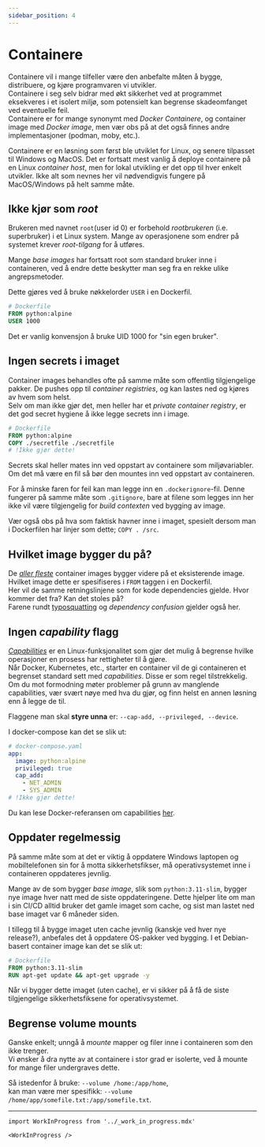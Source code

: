 ```yaml
---
sidebar_position: 4
---
```


# Containere

Containere vil i mange tilfeller være den anbefalte måten å bygge, distribuere, og kjøre programvaren vi utvikler.  
Containere i seg selv bidrar med økt sikkerhet ved at programmet eksekveres i et isolert miljø, som potensielt kan begrense skadeomfanget ved eventuelle feil.  
Containere er for mange synonymt med _Docker Containere_, og container image med _Docker image_, men vær obs på at det også finnes andre implementasjoner (podman, moby, etc.).

Containere er en løsning som først ble utviklet for Linux, og senere tilpasset til Windows og MacOS. Det er fortsatt mest vanlig å deploye containere på en Linux _container host_, men for lokal utvikling er det opp til hver enkelt utvikler. Ikke alt som nevnes her vil nødvendigvis fungere på MacOS/Windows på helt samme måte.

## Ikke kjør som _root_

Brukeren med navnet `root`(user id 0) er forbehold _rootbrukeren_ (i.e. superbruker) i et Linux system. Mange av operasjonene som endrer på systemet krever _root-tilgang_ for å utføres.  
<!-- De få eksemplene på _container breakout_, altså at en angriper får tilgang til _container hosten_, har bare vært mulig om brukeren som programmet inne i containeren kjører som har _uid 0_.   -->
Mange _base images_ har fortsatt root som standard bruker inne i containeren, ved å endre dette beskytter man seg fra en rekke ulike angrepsmetoder.

Dette gjøres ved å bruke nøkkelorder `USER` i en Dockerfil.

```Dockerfile
# Dockerfile
FROM python:alpine
USER 1000
```

Det er vanlig konvensjon å bruke UID 1000 for "sin egen bruker".

## Ingen secrets i imaget

Container images behandles ofte på samme måte som offentlig tilgjengelige pakker. De pushes opp til _container registries_, og kan lastes ned og kjøres av hvem som helst.  
Selv om man ikke gjør det, men heller har et _private container registry_, er det god secret hygiene å ikke legge secrets inn i image.

```Dockerfile
# Dockerfile
FROM python:alpine
COPY ./secretfile ./secretfile
# !Ikke gjør dette!
```

Secrets skal heller mates inn ved oppstart av containere som miljøvariabler. Om det må være en fil så bør den mountes inn ved oppstart av containeren.

For å minske faren for feil kan man legge inn en `.dockerignore`-fil. Denne fungerer på samme måte som `.gitignore`, bare at filene som legges inn her ikke vil være tilgjengelig for _build contexten_ ved bygging av image.

Vær også obs på hva som faktisk havner inne i imaget, spesielt dersom man i Dockerfilen har linjer som dette; `COPY . /src`.

## Hvilket image bygger du på?

De [_aller fleste_](https://docs.docker.com/develop/develop-images/baseimages/) container images bygger videre på et eksisterende image. Hvilket image dette er spesifiseres i `FROM` taggen i en Dockerfil.  
Her vil de samme retningslinjene som for kode dependencies gjelde. Hvor kommer det fra? Kan det stoles på?  
Farene rundt [typosquatting](https://en.wikipedia.org/wiki/Typosquatting) og _dependency confusion_ gjelder også her.

## Ingen _capability_ flagg

[_Capabilities_](https://man7.org/linux/man-pages/man7/capabilities.7.html) er en Linux-funksjonalitet som gjør det mulig å begrense hvilke operasjoner en prosess har rettigheter til å gjøre.  
Når Docker, Kubernetes, etc., starter en container vil de gi containeren et begrenset standard sett med _capabilities_. Disse er som regel tilstrekkelig.
Om du mot formodning møter problemer på grunn av manglende capabilities, vær svært nøye med hva du gjør, og finn helst en annen løsning enn å legge de til.

Flaggene man skal __styre unna__ er: `--cap-add, --privileged, --device`.

I docker-compose kan det se slik ut:

```yaml
# docker-compose.yaml
app:
  image: python:alpine
  privileged: true
  cap_add:
    - NET_ADMIN
    - SYS_ADMIN
# !Ikke gjør dette!
```

Du kan lese Docker-referansen om capabilities [her](https://docs.docker.com/engine/reference/run/#runtime-privilege-and-linux-capabilities).

## Oppdater regelmessig

På samme måte som at det er viktig å oppdatere Windows laptopen og mobiltelefonen sin for å motta sikkerhetsfikser, må operativsystemet inne i containeren oppdateres jevnlig.

Mange av de som bygger _base image_, slik som `python:3.11-slim`, bygger nye image hver natt med de siste oppdateringene.
Dette hjelper lite om man i sin CI/CD alltid bruker det gamle imaget som cache, og sist man lastet ned base imaget var 6 måneder siden.

I tillegg til å bygge imaget uten cache jevnlig (kanskje ved hver nye release?), anbefales det å oppdatere OS-pakker ved bygging. I et Debian-basert container image kan det se slik ut:

```Dockerfile
# Dockerfile
FROM python:3.11-slim
RUN apt-get update && apt-get upgrade -y

```

Når vi bygger dette imaget (uten cache), er vi sikker på å få de siste tilgjengelige sikkerhetsfiksene for operativsystemet.

## Begrense volume mounts

Ganske enkelt; unngå å _mounte_ mapper og filer inne i containeren som den ikke trenger.  
Vi ønsker å dra nytte av at containere i stor grad er isolerte, ved å mounte for mange filer undergraves dette.

Så istedenfor å bruke: `--volume /home:/app/home`,  
kan man være mer spesifikk: `--volume /home/app/somefile.txt:/app/somefile.txt`.

---

```mdx-code-block
import WorkInProgress from '../_work_in_progress.mdx'

<WorkInProgress />
```
